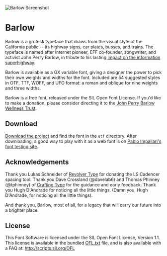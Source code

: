 
![Barlow Screenshot](https://raw.githubusercontent.com/jpt/barlow/master/documentation/barlow.gif)

# Barlow

Barlow is a grotesk typeface that draws from the visual style of the California public -- its highway signs, car plates, busses, and trains. The typeface is named after internet pioneer, EFF co-founder, songwriter, and activist John Perry Barlow, in tribute to his lasting [impact on the information superhighway](https://www.eff.org/cyberspace-independence).

Barlow is available as a GX variable font, giving a designer the power to pick their own weights and widths for the font. Included are 54 suggested styles in OTF, TTF, WOFF, and UFO format: a roman and oblique for nine weights and three widths.

Barlow is a free font, released under the SIL Open Font License. If you'd like to make a donation, please consider directing it to the [John Perry Barlow Wellness Trust](https://www.johnperrybarlow-wellnesstrust.com/).

## Download

[Download the project](https://github.com/jpt/barlow/archive/master.zip) and find the font in the `otf` directory. After downloading, a good way to play with it as a web font is on [Pablo Impallari's font testing site](http://www.impallari.com/testing/).

## Acknowledgements

Thank you Lukas Schneider of [Revolver Type](http://revolvertype.com/tools/cadencer.html) for donating the LS Cadencer spacing tool. Thank you Dave Crossland (@davelab6) and Thomas Phinney (@tphinney) of [Crafting Type](http://craftingtype.com) for the guidance and early feedback. Thank you Hugh D'Andrade for noticing all the little things. (Damn you, Hugh D'Andrade, for noticing all the little things).

And thank you, Barlow, most of all, for a legacy that will carry our future into a brighter place. 

## License

This Font Software is licensed under the SIL Open Font License, Version 1.1. This license is available in the bundled [OFL.txt](https://github.com/jpt/barlow/blob/master/OFL.txt) file, and is also available with a FAQ at: http://scripts.sil.org/OFL
